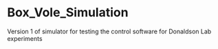 # Box_Vole_Simulation
Version 1 of simulator for testing the control software for Donaldson Lab experiments 
